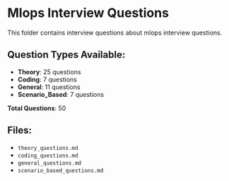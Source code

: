 # Mlops Interview Questions

This folder contains interview questions about mlops interview questions.

## Question Types Available:

- **Theory**: 25 questions
- **Coding**: 7 questions
- **General**: 11 questions
- **Scenario_Based**: 7 questions

**Total Questions**: 50

## Files:

- `theory_questions.md`
- `coding_questions.md`
- `general_questions.md`
- `scenario_based_questions.md`
